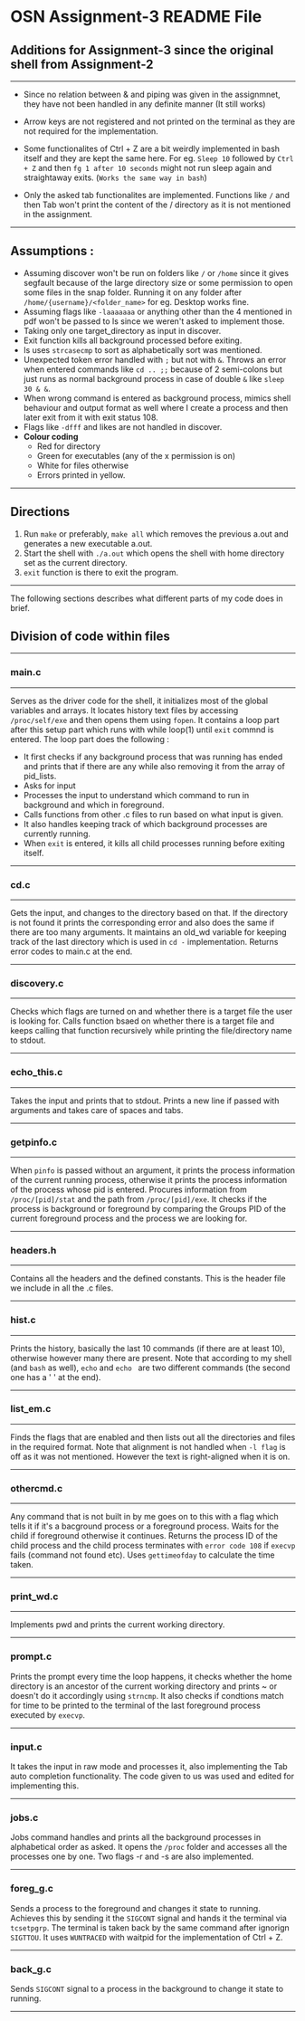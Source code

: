 # OSN Assignment-3 README File

## **Additions for Assignment-3 since the original shell from Assignment-2**
---
* Since no relation between & and piping was given in the assignmnet, they have not been handled in any definite manner (It still works)

* Arrow keys are not registered and not printed on the terminal as they are not required for the implementation.
* Some functionalites of Ctrl + Z are a bit weirdly implemented in bash itself and they are kept the same here. For eg. `Sleep 10` followed by `Ctrl + Z` and then `fg 1 after 10 seconds` might not run sleep again and straightaway exits. (`Works the same way in bash`)
* Only the asked tab functionalites are implemented. Functions like `/` and then Tab won't print the content of the / directory as it is not mentioned in the assignment.
---
## **Assumptions** :

* Assuming discover won't be run on folders like `/` or `/home` since it gives segfault because of the large directory size or some permission to open some files in the snap folder. Running it on any folder after `/home/{username}/<folder_name>` for eg. Desktop works fine.
* Assuming flags like `-laaaaaaa` or anything other than the 4 mentioned in pdf won't be passed to ls since we weren't asked to implement those.
* Taking only one target_directory as input in discover.
* Exit function kills all background processed before exiting.
* ls uses `strcasecmp` to sort as alphabetically sort was mentioned.
* Unexpected token error handled with `;` but not with `&`. Throws an error when entered commands like `cd .. ;;` because of 2 semi-colons but just runs as normal background process in case of double `&` like `sleep 30 & &`.
* When wrong command is entered as background process, mimics shell behaviour and output format as well where I create a process and then later exit from it with exit status 108.
* Flags like `-dfff` and likes are not handled in discover.
* **Colour coding**
  * Red for directory
  * Green for executables (any of the x permission is on)
  * White for files otherwise
  * Errors printed in yellow.

---
## Directions
1. Run `make` or preferably, `make all` which removes the previous a.out and generates a new executable a.out.
2. Start the shell with `./a.out` which opens the shell with home directory set as the current directory.
3. `exit` function is there to exit the program.
---
The following sections describes what different parts of my code does in brief.
## Division of code within files
---
### **main.c**
--- 
Serves as the driver code for the shell, it initializes most of the global variables and arrays. It locates history text files by accessing `/proc/self/exe` and then opens them using `fopen`. It contains a loop part after this setup part which runs with while loop(1) until `exit` commnd is entered. The loop part does the following :
* It first checks if any background process that was running has ended and prints that if there are any while also removing it from the array of pid_lists.
* Asks for input
* Processes the input to understand which command to run in background and which in foreground.
* Calls functions from other .c files to run based on what input is given.
* It also handles keeping track of which background processes are currently running.
* When `exit` is entered, it kills all child processes running before exiting itself.

---
### **cd.c**
---
Gets the input, and changes to the directory based on that. If the directory is not found it prints the corresponding error and also does the same if there are too many arguments. It maintains an old_wd variable for keeping track of the last directory which is used in `cd -` implementation. Returns error codes to main.c at the end.

---
### **discovery.c**
---
Checks which flags are turned on and whether there is a target file the user is looking for. Calls function bsaed on whether there is a target file and keeps calling that function recursively while printing the file/directory name to stdout.

---
### **echo_this.c**
---
Takes the input and prints that to stdout. Prints a new line if passed with arguments and takes care of spaces and tabs.

---
### **getpinfo.c**
---
When `pinfo` is passed without an argument, it prints the process information of the current running process, otherwise it prints the process information of the process whose pid is entered. Procures information from `/proc/[pid]/stat` and the path from `/proc/[pid]/exe`. It checks if the process is background or foreground by comparing the Groups PID of the current foreground process and the process we are looking for.

---
### **headers.h**
---
Contains all the headers and the defined constants. This is the header file we include in all the .c files.

---
### **hist.c**
---
Prints the history, basically the last 10 commands (if there are at least 10), otherwise however many there are present. Note that according to my shell (and `bash` as well), `echo` and `echo ` are two different commands (the second one has a ' ' at the end).

---
### **list_em.c**
---
Finds the flags that are enabled and then lists out all the directories and files in the required format. Note that alignment is not handled when `-l flag` is off as it was not mentioned. However the text is right-aligned when it is on.

---
### **othercmd.c**
---
Any command that is not built in by me goes on to this with a flag which tells it if it's a bacground process or a foreground process. Waits for the child if foreground otherwise it continues. Returns the process ID of the child process and the child process terminates with `error code 108` if `execvp` fails (command not found etc). Uses `gettimeofday` to calculate the time taken.

---
### **print_wd.c**
---
Implements pwd and prints the current working directory.

---
### **prompt.c**
Prints the prompt every time the loop happens, it checks whether the home directory is an ancestor of the current working directory and prints ~ or doesn't do it accordingly using `strncmp`. It also checks if condtions match for time to be printed to the terminal of the last foreground process executed by `execvp`.

---
### **input.c**
It takes the input in raw mode and processes it, also implementing the Tab auto completion functionality. The code given to us was used and edited for implementing this.

---
### **jobs.c**
Jobs command handles and prints all the background processes in alphabetical order as asked. It opens the `/proc` folder and accesses all the processes one by one. Two flags -r and -s are also implemented.

---
### **foreg_g.c**
Sends a process to the foreground and changes it state to running. Achieves this by sending it the `SIGCONT` signal and hands it the terminal via `tcsetpgrp`. The terminal is taken back by the same command after ignorign `SIGTTOU`. It uses `WUNTRACED` with waitpid for the implementation of Ctrl + Z.

---
### **back_g.c**
Sends `SIGCONT` signal to a process in the background to change it state to running.

---
